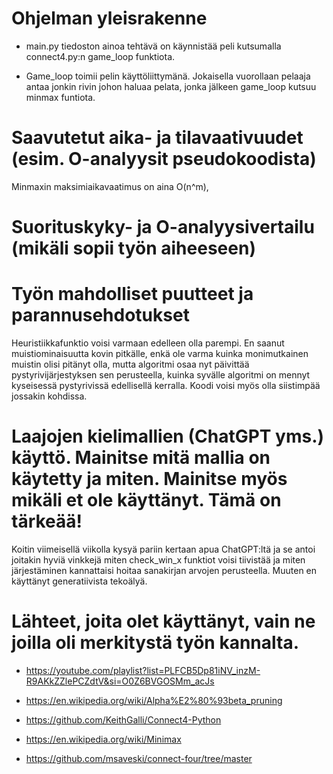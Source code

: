 
# Ohjelman yleisrakenne

- main.py tiedoston ainoa tehtävä on käynnistää peli kutsumalla connect4.py:n game_loop funktiota.

- Game_loop toimii pelin käyttöliittymänä. Jokaisella vuorollaan pelaaja antaa jonkin rivin johon haluaa pelata, jonka jälkeen game_loop kutsuu minmax funtiota.

# Saavutetut aika- ja tilavaativuudet (esim. O-analyysit pseudokoodista)

Minmaxin maksimiaikavaatimus on aina O(n^m), 

# Suorituskyky- ja O-analyysivertailu (mikäli sopii työn aiheeseen)


# Työn mahdolliset puutteet ja parannusehdotukset

Heuristiikkafunktio voisi varmaan edelleen olla parempi. En saanut muistiominaisuutta kovin pitkälle, enkä ole varma kuinka monimutkainen muistin olisi pitänyt olla, mutta algoritmi osaa nyt päivittää pystyrivijärjestyksen sen perusteella, kuinka syvälle algoritmi on mennyt kyseisessä pystyrivissä edellisellä kerralla. Koodi voisi myös olla siistimpää jossakin kohdissa.


# Laajojen kielimallien (ChatGPT yms.) käyttö. Mainitse mitä mallia on käytetty ja miten. Mainitse myös mikäli et ole käyttänyt. Tämä on tärkeää!

Koitin viimeisellä viikolla kysyä pariin kertaan apua ChatGPT:ltä ja se antoi joitakin hyviä vinkkejä miten check_win_x funktiot voisi tiivistää ja miten järjestäminen kannattaisi hoitaa sanakirjan arvojen perusteella. Muuten en käyttänyt generatiivista tekoälyä.

# Lähteet, joita olet käyttänyt, vain ne joilla oli merkitystä työn kannalta.

- https://youtube.com/playlist?list=PLFCB5Dp81iNV_inzM-R9AKkZZlePCZdtV&si=O0Z6BVGOSMm_acJs

- https://en.wikipedia.org/wiki/Alpha%E2%80%93beta_pruning

- https://github.com/KeithGalli/Connect4-Python

- https://en.wikipedia.org/wiki/Minimax

- https://github.com/msaveski/connect-four/tree/master

